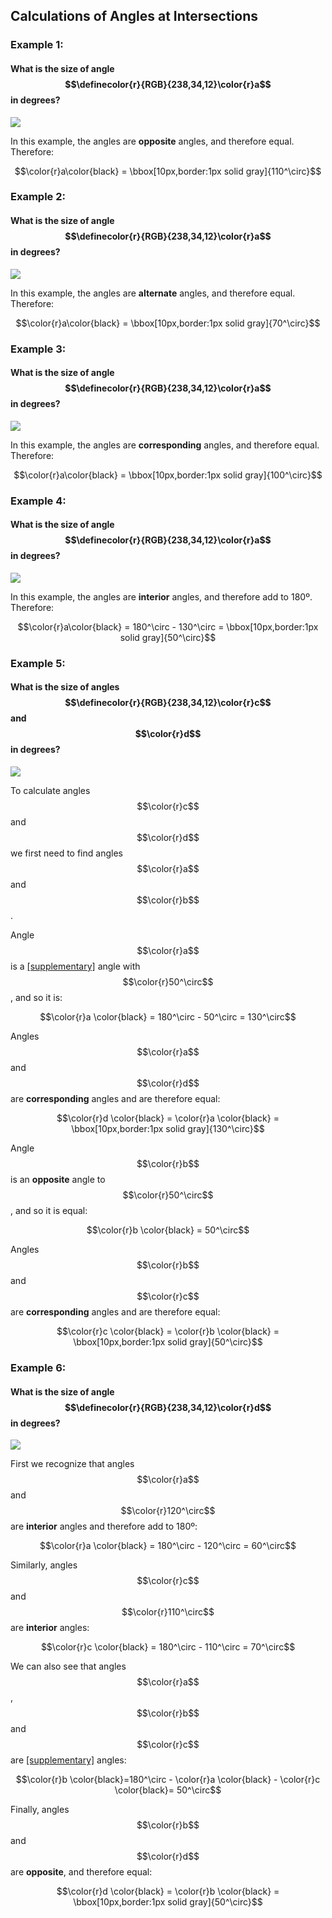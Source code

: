 ## Calculations of Angles at Intersections

### Example 1:

#### What is the size of angle $$\definecolor{r}{RGB}{238,34,12}\color{r}a$$ in degrees?

![](opposite.png)

In this example, the angles are **opposite** angles, and therefore equal. Therefore:

$$\color{r}a\color{black} = \bbox[10px,border:1px solid gray]{110^\circ}$$

### Example 2:

#### What is the size of angle $$\definecolor{r}{RGB}{238,34,12}\color{r}a$$ in degrees?

![](alternate.png)

In this example, the angles are **alternate** angles, and therefore equal. Therefore:

$$\color{r}a\color{black} = \bbox[10px,border:1px solid gray]{70^\circ}$$


### Example 3:

#### What is the size of angle $$\definecolor{r}{RGB}{238,34,12}\color{r}a$$ in degrees?

![](corresponding.png)

In this example, the angles are **corresponding** angles, and therefore equal. Therefore:

$$\color{r}a\color{black} = \bbox[10px,border:1px solid gray]{100^\circ}$$


### Example 4:

#### What is the size of angle $$\definecolor{r}{RGB}{238,34,12}\color{r}a$$ in degrees?

![](interior.png)

In this example, the angles are **interior** angles, and therefore add to 180º. Therefore:

$$\color{r}a\color{black} = 180^\circ - 130^\circ = \bbox[10px,border:1px solid gray]{50^\circ}$$

### Example 5:

#### What is the size of angles $$\definecolor{r}{RGB}{238,34,12}\color{r}c$$ and $$\color{r}d$$ in degrees?

![](compound.png)

To calculate angles $$\color{r}c$$ and $$\color{r}d$$ we first need to find angles $$\color{r}a$$ and $$\color{r}b$$.

Angle $$\color{r}a$$ is a [[supplementary]]((qr,'Math/Geometry_1/AngleGroups/base/Supplementary',#00756F)) angle with $$\color{r}50^\circ$$, and so it is:

$$\color{r}a \color{black} = 180^\circ - 50^\circ = 130^\circ$$

Angles $$\color{r}a$$ and $$\color{r}d$$ are **corresponding** angles and are therefore equal:

$$\color{r}d \color{black} = \color{r}a \color{black} = \bbox[10px,border:1px solid gray]{130^\circ}$$

Angle $$\color{r}b$$ is an **opposite** angle to $$\color{r}50^\circ$$, and so it is equal:

$$\color{r}b \color{black} = 50^\circ$$

Angles $$\color{r}b$$ and $$\color{r}c$$ are **corresponding** angles and are therefore equal:

$$\color{r}c \color{black} = \color{r}b \color{black} = \bbox[10px,border:1px solid gray]{50^\circ}$$


### Example 6:

#### What is the size of angle $$\definecolor{r}{RGB}{238,34,12}\color{r}d$$ in degrees?

![](triangle.png)

First we recognize that angles $$\color{r}a$$ and $$\color{r}120^\circ$$ are **interior** angles and therefore add to 180º:

$$\color{r}a \color{black} = 180^\circ - 120^\circ = 60^\circ$$

Similarly, angles $$\color{r}c$$ and $$\color{r}110^\circ$$ are **interior** angles:

$$\color{r}c \color{black} = 180^\circ - 110^\circ = 70^\circ$$

We can also see that angles $$\color{r}a$$, $$\color{r}b$$ and $$\color{r}c$$ are [[supplementary]]((qr,'Math/Geometry_1/AngleGroups/base/Supplementary',#00756F)) angles:

$$\color{r}b \color{black}=180^\circ - \color{r}a \color{black} - \color{r}c \color{black}= 50^\circ$$

Finally, angles $$\color{r}b$$ and $$\color{r}d$$ are **opposite**, and therefore equal:

$$\color{r}d \color{black} = \color{r}b \color{black} = \bbox[10px,border:1px solid gray]{50^\circ}$$
